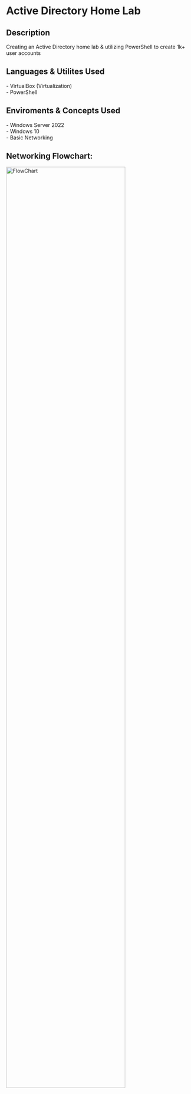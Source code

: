 <h1>Active Directory Home Lab</h1>

<h2>Description</h2>
Creating an Active Directory home lab &amp; utilizing PowerShell to create 1k+ user accounts

<h2>Languages & Utilites Used</h2>
- VirtualBox (Virtualization)
<br />
- PowerShell
<h2>Enviroments & Concepts Used</h2>
- Windows Server 2022
<br />
- Windows 10
<br />
- Basic Networking

<h2>Networking Flowchart: </h2>
<img src="https://i.imgur.com/vFs7ORS.png" height="80%" width="80%" alt="FlowChart"/>

